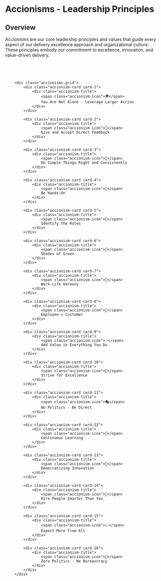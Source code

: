 # Accionisms - Leadership Principles

## Overview

Accionisms are our core leadership principles and values that guide every aspect of our delivery excellence approach and organizational culture. These principles embody our commitment to excellence, innovation, and value-driven delivery.



<style>
    .accionisms-container {
        max-width: 1200px;
        margin: 30px auto;
        padding: 30px;
        font-family: 'Segoe UI', Arial, sans-serif;
    }
    
    .accionisms-title {
        text-align: center;
        font-size: 2.2rem;
        color: #1e40af;
        margin-bottom: 40px;
        font-weight: 600;
    }
    
    .accionisms-grid {
        display: grid;
        grid-template-columns: repeat(2, 1fr);
        gap: 30px;
    }
    
    .accionism-card {
        background: white;
        padding: 25px;
        border-radius: 10px;
        box-shadow: 0 3px 12px rgba(0,0,0,0.08);
        border-left: 3px solid;
        transition: transform 0.3s ease, box-shadow 0.3s ease;
        border: 1px solid #e5e7eb;
    }
    
    .accionism-card:hover {
        transform: translateY(-3px);
        box-shadow: 0 6px 20px rgba(0,0,0,0.12);
    }
    
    .accionism-title {
        font-size: 0.95rem;
        font-weight: 500;
        color: #374151;
        margin-bottom: 0;
        display: flex;
        align-items: center;
        gap: 10px;
        line-height: 1.4;
    }
    
    .accionism-icon {
        font-size: 18px;
        flex-shrink: 0;
    }
    

    
    .highlight {
        background: rgba(30, 64, 175, 0.1);
        padding: 2px 6px;
        border-radius: 4px;
        font-weight: 500;
    }
    
    /* Individual card colors */
    .card-1 { border-left-color: #1e40af; }
    .card-2 { border-left-color: #059669; }
    .card-3 { border-left-color: #dc2626; }
    .card-4 { border-left-color: #7c3aed; }
    .card-5 { border-left-color: #ea580c; }
    .card-6 { border-left-color: #0891b2; }
    .card-7 { border-left-color: #c2410c; }
    .card-8 { border-left-color: #9333ea; }
    .card-9 { border-left-color: #0d9488; }
    .card-10 { border-left-color: #1d4ed8; }
    .card-11 { border-left-color: #be185d; }
    .card-12 { border-left-color: #047857; }
    .card-13 { border-left-color: #7c2d12; }
    .card-14 { border-left-color: #581c87; }
    .card-15 { border-left-color: #155e75; }
    .card-16 { border-left-color: #991b1b; }
    
    @media (max-width: 768px) {
        .accionisms-grid {
            grid-template-columns: 1fr;
            gap: 20px;
        }
        .accionisms-title {
            font-size: 1.8rem;
        }
        .accionisms-container {
            padding: 20px;
            margin: 20px auto;
        }
        .accionism-card {
            padding: 20px;
        }
    }

    /* Hide RHS table of contents for this page */
    .md-sidebar--secondary {
        display: none !important;
    }
    
    /* Adjust main content width when RHS is hidden */
    .md-content {
        margin-right: 0 !important;
    }
</style>

<div class="accionisms-container">

    
    <div class="accionisms-grid">
        <div class="accionism-card card-1">
            <div class="accionism-title">
                <span class="accionism-icon">🌍</span>
                You Are Not Alone - Leverage Larger Accion
            </div>
        </div>

        <div class="accionism-card card-2">
            <div class="accionism-title">
                <span class="accionism-icon">💭</span>
                Give and Accept Direct Feedback
            </div>
        </div>

        <div class="accionism-card card-3">
            <div class="accionism-title">
                <span class="accionism-icon">🎯</span>
                Do Simple Things Right and Consistently
            </div>
        </div>

        <div class="accionism-card card-4">
            <div class="accionism-title">
                <span class="accionism-icon">🔧</span>
                Be Hands-On
            </div>
        </div>

        <div class="accionism-card card-5">
            <div class="accionism-title">
                <span class="accionism-icon">🎪</span>
                Identify the Roles
            </div>
        </div>

        <div class="accionism-card card-6">
            <div class="accionism-title">
                <span class="accionism-icon">🌱</span>
                Shades of Green
            </div>
        </div>

        <div class="accionism-card card-7">
            <div class="accionism-title">
                <span class="accionism-icon">🌈</span>
                Work-Life Harmony
            </div>
        </div>

        <div class="accionism-card card-8">
            <div class="accionism-title">
                <span class="accionism-icon">💝</span>
                Employee = Customer
            </div>
        </div>

        <div class="accionism-card card-9">
            <div class="accionism-title">
                <span class="accionism-icon">✨</span>
                Add Value in Everything You Do
            </div>
        </div>

        <div class="accionism-card card-10">
            <div class="accionism-title">
                <span class="accionism-icon">🌟</span>
                Strive for Excellence
            </div>
        </div>

        <div class="accionism-card card-11">
            <div class="accionism-title">
                <span class="accionism-icon">🎭</span>
                No Politics - Be Direct
            </div>
        </div>

        <div class="accionism-card card-12">
            <div class="accionism-title">
                <span class="accionism-icon">📖</span>
                Continuous Learning
            </div>
        </div>

        <div class="accionism-card card-13">
            <div class="accionism-title">
                <span class="accionism-icon">🎨</span>
                Democratizing Innovation
            </div>
        </div>

        <div class="accionism-card card-14">
            <div class="accionism-title">
                <span class="accionism-icon">🧠</span>
                Hire People Smarter Than You
            </div>
        </div>

        <div class="accionism-card card-15">
            <div class="accionism-title">
                <span class="accionism-icon">📈</span>
                Expect More from All
            </div>
        </div>

        <div class="accionism-card card-16">
            <div class="accionism-title">
                <span class="accionism-icon">🚀</span>
                Zero Politics - No Bureaucracy
            </div>
        </div>
    </div>
</div>
